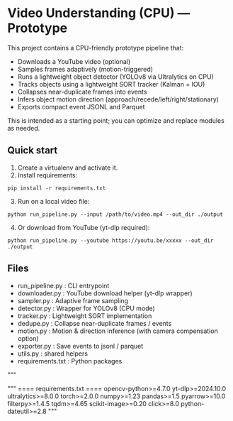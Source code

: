 # Video Understanding (CPU) — Prototype

This project contains a CPU-friendly prototype pipeline that:
- Downloads a YouTube video (optional)
- Samples frames adaptively (motion-triggered)
- Runs a lightweight object detector (YOLOv8 via Ultralytics on CPU)
- Tracks objects using a lightweight SORT tracker (Kalman + IOU)
- Collapses near-duplicate frames into events
- Infers object motion direction (approach/recede/left/right/stationary)
- Exports compact event JSONL and Parquet

This is intended as a starting point; you can optimize and replace modules as needed.

## Quick start
1. Create a virtualenv and activate it.
2. Install requirements:

```
pip install -r requirements.txt
```

3. Run on a local video file:

```
python run_pipeline.py --input /path/to/video.mp4 --out_dir ./output
```

4. Or download from YouTube (yt-dlp required):

```
python run_pipeline.py --youtube https://youtu.be/xxxxx --out_dir ./output
```

## Files
- run_pipeline.py      : CLI entrypoint
- downloader.py        : YouTube download helper (yt-dlp wrapper)
- sampler.py           : Adaptive frame sampling
- detector.py          : Wrapper for YOLOv8 (CPU mode)
- tracker.py           : Lightweight SORT implementation
- dedupe.py            : Collapse near-duplicate frames / events
- motion.py            : Motion & direction inference (with camera compensation option)
- exporter.py          : Save events to jsonl / parquet
- utils.py             : shared helpers
- requirements.txt     : Python packages

"""

"""
==== requirements.txt ====
opencv-python>=4.7.0
yt-dlp>=2024.10.0
ultralytics>=8.0.0
torch>=2.0.0
numpy>=1.23
pandas>=1.5
pyarrow>=10.0
filterpy>=1.4.5
tqdm>=4.65
scikit-image>=0.20
click>=8.0
python-dateutil>=2.8
"""